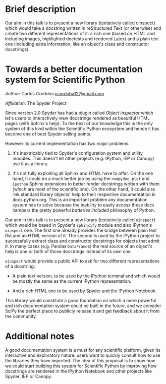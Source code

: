 <!-- -*- mode: markdown; mode: flyspell; mode: auto-fill -*- -->


# Brief description

Our aim in this talk is to present a new library (tentatively called oinspect)
which would take a docstring written in reStructured Text (or otherwise) and
create two different representations of it: a rich one (based on HTML and
including images, highlighted doctests and rendered Latex) and a plain text one
(including extra information, like an object's class and constructor
docstrings).


# Towards a better documentation system for Scientific Python

*Author*: Carlos Cordoba <ccordoba12@gmail.com>

*Affiliation*: The Spyder Project


Since version 2.0 Spyder has had a plugin called *Object Inspector* which let's
users to interactively view docstrings rendered as beautiful HTML pages (with
Sphinx's help). To the best of our knowledge this is the only system of this
kind within the Scientific Python ecosystem and hence it has become one of best
Spyder selling points.

However its current implementation has two major problems:

1. It's inextricably tied to Spyder's configuration system and utility
modules. This doesn't let other projects (e.g. IPython, IEP or Canopy) use it
as a library.

2. It's not fully exploiting all Sphinx and HTML have to offer. On the one
hand, It could do a much better job by using the `numpydoc`, `plot` and
`ipython` Sphinx extensions to better render docstrings written with them
(which are most of the scientific one). On the other hand, it could also link
standard library objects' help to their respective documentation in
docs.python.org. This is an important problem any documentation system has to
solve because the inability to easily access these docs hampers the pretty
powerful *batteries included* philosophy of Python.

Our aim in this talk is to present a new library (tentatively called
`oinspect`) which would be based in Spyder's `sphinxify` module and also
IPython's `oinspect` one. The first one already provides the bridge between
plain text Rst and an HTML version of it. The second is used by the IPython
project to successfully extract class and constructor docstrings for objects
that admit it. In many cases (e.g. Pandas `DataFrame`s) the real source of an
object's help is one or both of those docstrings instead of its own one.

`oinspect` would provide a public API to ask for two different representations
of a docstring:

- A plain text version, to be used by the IPython terminal and which would be
  mostly the same as the current IPython representation.

- And a rich HTML one to be used by Spyder and the IPython Notebook.

This library would constitute a good foundation on which a more powerful and
rich documentation system could be built in the future, and we consider SciPy
the perfect place to publicly release it and get feedback about it from the
community.


# Additional notes

A good documentation system is a must for any scientific platform, given its
interactive and exploratory nature: users want to quickly consult how to use
the libraries they have imported. The idea of this proposal is to show how we
could start building this system for Scientific Python by improving how
docstrings are rendered in the IPython Notebook and other projects like Spyder,
IEP or Canopy.


<!--  LocalWords:  Spyder css numpy Scipy MathJax metadata Mathematica Ipython
 -->
<!--  LocalWords:  Ipython's LocalWords IPython's accesible docstring IPython
 -->
<!-- LocalWords: IDE plugin docstrings lookfor ccordoba gmail Spyder's IEP Rst
 -->
<!--  LocalWords: sphinxify markdown flyspell oinspect numpydoc ipython API
 -->
<!--  LocalWords:  DataFrame qtconsole SciPy frontend reStructured Javascript
 -->
<!--  LocalWords:  doctests
 -->
